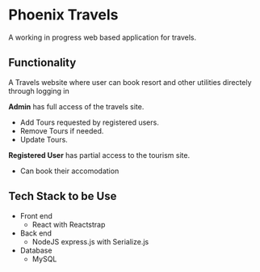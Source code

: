 # Phoenix Travels

A working in progress web based application for travels.

## Functionality

A Travels website where user can book resort and other utilities directely through logging in

**Admin**
has full access of the travels site.

- Add Tours requested by registered users.
- Remove Tours if needed.
- Update Tours.

**Registered User**
has partial access to the tourism site.

- Can book their accomodation


## Tech Stack to be Use

- Front end
  - React with Reactstrap
- Back end
  - NodeJS express.js with Serialize.js
- Database
  - MySQL 
